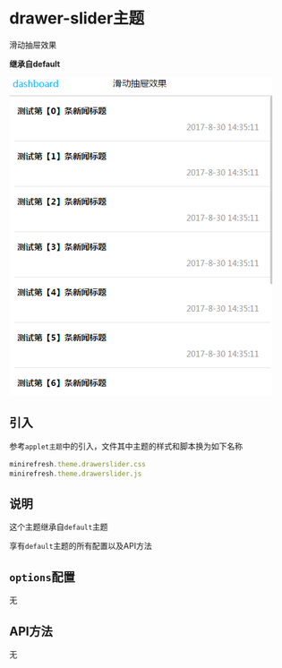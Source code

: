 # drawer-slider主题

滑动抽屉效果

__继承自default__

![](../staticresource/screenshoot/theme_drawerslider.gif)

## 引入

参考`applet主题`中的引入，文件其中主题的样式和脚本换为如下名称

```js
minirefresh.theme.drawerslider.css
minirefresh.theme.drawerslider.js
```

## 说明

这个主题继承自`default`主题

享有`default`主题的所有配置以及API方法

## `options`配置

无

## API方法

无








